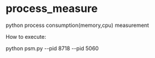 # process_measure
python process consumption(memory,cpu) measurement

How to execute:

 python psm.py --pid 8718 --pid 5060 
